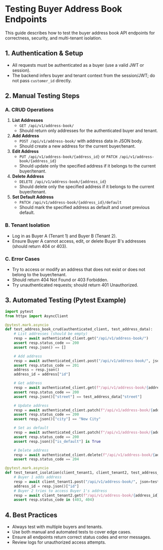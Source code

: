 # Testing Buyer Address Book Endpoints

This guide describes how to test the buyer address book API endpoints for correctness, security, and multi-tenant isolation.

## 1. **Authentication & Setup**
- All requests must be authenticated as a buyer (use a valid JWT or session).
- The backend infers buyer and tenant context from the session/JWT; do not pass `customer_id` directly.

## 2. **Manual Testing Steps**

### **A. CRUD Operations**
1. **List Addresses**
   - `GET /api/v1/address-book/`
   - Should return only addresses for the authenticated buyer and tenant.
2. **Add Address**
   - `POST /api/v1/address-book/` with address data in JSON body.
   - Should create a new address for the current buyer/tenant.
3. **Edit Address**
   - `PUT /api/v1/address-book/{address_id}` or `PATCH /api/v1/address-book/{address_id}`
   - Should update only the specified address if it belongs to the current buyer/tenant.
4. **Delete Address**
   - `DELETE /api/v1/address-book/{address_id}`
   - Should delete only the specified address if it belongs to the current buyer/tenant.
5. **Set Default Address**
   - `PATCH /api/v1/address-book/{address_id}/default`
   - Should mark the specified address as default and unset previous default.

### **B. Tenant Isolation**
- Log in as Buyer A (Tenant 1) and Buyer B (Tenant 2).
- Ensure Buyer A cannot access, edit, or delete Buyer B's addresses (should return 404 or 403).

### **C. Error Cases**
- Try to access or modify an address that does not exist or does not belong to the buyer/tenant.
- Should return 404 Not Found or 403 Forbidden.
- Try unauthenticated requests; should return 401 Unauthorized.

## 3. **Automated Testing (Pytest Example)**

```python
import pytest
from httpx import AsyncClient

@pytest.mark.asyncio
def test_address_book_crud(authenticated_client, test_address_data):
    # List addresses (should be empty)
    resp = await authenticated_client.get("/api/v1/address-book/")
    assert resp.status_code == 200
    assert resp.json() == []

    # Add address
    resp = await authenticated_client.post("/api/v1/address-book/", json=test_address_data)
    assert resp.status_code == 201
    address = resp.json()
    address_id = address["id"]

    # Get address
    resp = await authenticated_client.get(f"/api/v1/address-book/{address_id}")
    assert resp.status_code == 200
    assert resp.json()["street"] == test_address_data["street"]

    # Update address
    resp = await authenticated_client.patch(f"/api/v1/address-book/{address_id}", json={"city": "New City"})
    assert resp.status_code == 200
    assert resp.json()["city"] == "New City"

    # Set as default
    resp = await authenticated_client.patch(f"/api/v1/address-book/{address_id}/default")
    assert resp.status_code == 200
    assert resp.json()["is_default"] is True

    # Delete address
    resp = await authenticated_client.delete(f"/api/v1/address-book/{address_id}")
    assert resp.status_code == 204

@pytest.mark.asyncio
def test_tenant_isolation(client_tenant1, client_tenant2, test_address_data):
    # Buyer 1 adds address
    resp = await client_tenant1.post("/api/v1/address-book/", json=test_address_data)
    address_id = resp.json()["id"]
    # Buyer 2 tries to access Buyer 1's address
    resp = await client_tenant2.get(f"/api/v1/address-book/{address_id}")
    assert resp.status_code in (403, 404)
```

## 4. **Best Practices**
- Always test with multiple buyers and tenants.
- Use both manual and automated tests to cover edge cases.
- Ensure all endpoints return correct status codes and error messages.
- Review logs for unauthorized access attempts.